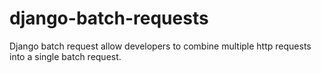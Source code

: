 django-batch-requests
=====================

Django batch request allow developers to combine multiple http requests into a single batch request.
